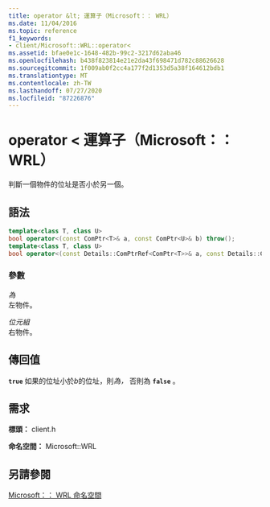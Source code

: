 ```yaml
---
title: operator &lt; 運算子（Microsoft：： WRL）
ms.date: 11/04/2016
ms.topic: reference
f1_keywords:
- client/Microsoft::WRL::operator<
ms.assetid: bfae0e1c-1648-482b-99c2-3217d62aba46
ms.openlocfilehash: b438f823814e21e2da43f698471d782c88626628
ms.sourcegitcommit: 1f009ab0f2cc4a177f2d1353d5a38f164612bdb1
ms.translationtype: MT
ms.contentlocale: zh-TW
ms.lasthandoff: 07/27/2020
ms.locfileid: "87226876"
---
```

# <a name="operatorlt-operator-microsoftwrl"></a>operator &lt; 運算子（Microsoft：： WRL）

判斷一個物件的位址是否小於另一個。

## <a name="syntax"></a>語法

```cpp
template<class T, class U>
bool operator<(const ComPtr<T>& a, const ComPtr<U>& b) throw();
template<class T, class U>
bool operator<(const Details::ComPtrRef<ComPtr<T>>& a, const Details::ComPtrRef<ComPtr<U>>& b) throw();
```

### <a name="parameters"></a>參數

*為*<br/>
左物件。

*位元組*<br/>
右物件。

## <a name="return-value"></a>傳回值

**`true`** 如果的位址小於*b*的位址，則*為，* 否則為 **`false`** 。

## <a name="requirements"></a>需求

**標頭：** client.h

**命名空間：** Microsoft::WRL

## <a name="see-also"></a>另請參閱

[Microsoft：： WRL 命名空間](microsoft-wrl-namespace.md)
